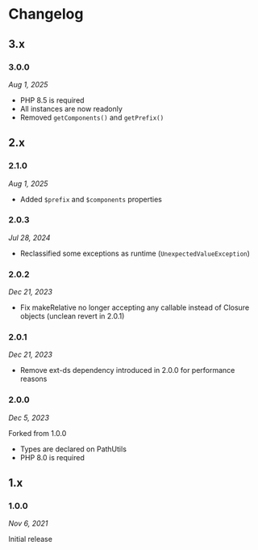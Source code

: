 # Changelog

## 3.x

### 3.0.0

*Aug 1, 2025*

* PHP 8.5 is required
* All instances are now readonly
* Removed ``getComponents()`` and ``getPrefix()``

## 2.x

### 2.1.0

*Aug 1, 2025*

* Added ``$prefix`` and ``$components`` properties

### 2.0.3

*Jul 28, 2024*

* Reclassified some exceptions as runtime (`UnexpectedValueException`)

### 2.0.2

*Dec 21, 2023*

* Fix makeRelative no longer accepting any callable instead of Closure objects (unclean revert in 2.0.1)

### 2.0.1

*Dec 21, 2023*

* Remove ext-ds dependency introduced in 2.0.0 for performance reasons

### 2.0.0

*Dec 5, 2023*

Forked from 1.0.0

* Types are declared on PathUtils
* PHP 8.0 is required

## 1.x

### 1.0.0

*Nov 6, 2021*

Initial release
